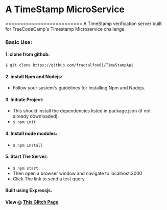 # A TimeStamp MicroService
==========================
A TimeStamp verification server built for FreeCodeCamp's Timestamp Microservice challenge.

### Basic Use:
#### 1. clone from github:
  `$ git clone https://github.com/fractalfox01/TimeStampApi`
#### 2. install Npm and Nodejs:
 * Follow your system's guidelines for Installing Npm and Nodejs.
#### 3. Initiate Project:
  * This should install the dependencies listed in package.json (if not already downloaded).
  * `$ npm init`
#### 4. Install node modules:
  * `$ npm install`
#### 5. Start The Server:
 * `$ npm start`
 * Then open a browser window and navigate to localhost:3000
 * Click The link to send a test query.

#### Built using Expressjs.
#### View @ [This Glitch Page](https://fractalfox-timestamp.glitch.me/)
